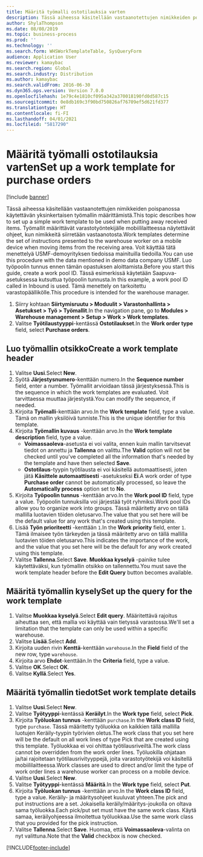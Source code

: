 ```yaml
---
title: Määritä työmalli ostotilauksia varten
description: Tässä aiheessa käsitellään vastaanotettujen nimikkeiden poispanossa käytettävän yksinkertaisen työmallin määrittämistä.
author: ShylaThompson
ms.date: 08/08/2019
ms.topic: business-process
ms.prod: ''
ms.technology: ''
ms.search.form: WHSWorkTemplateTable, SysQueryForm
audience: Application User
ms.reviewer: kamaybac
ms.search.region: Global
ms.search.industry: Distribution
ms.author: kamaybac
ms.search.validFrom: 2016-06-30
ms.dyn365.ops.version: Version 7.0.0
ms.openlocfilehash: 1e79c4e1810cf095a342a370018190fd0d587c15
ms.sourcegitcommit: 0e8db169c3f90bd750826af76709ef5d621fd377
ms.translationtype: HT
ms.contentlocale: fi-FI
ms.lasthandoff: 04/01/2021
ms.locfileid: "5817290"
---
```

# <a name="set-up-a-work-template-for-purchase-orders"></a><span data-ttu-id="84f3e-103">Määritä työmalli ostotilauksia varten</span><span class="sxs-lookup"><span data-stu-id="84f3e-103">Set up a work template for purchase orders</span></span>

[!include [banner](../../includes/banner.md)]

<span data-ttu-id="84f3e-104">Tässä aiheessa käsitellään vastaanotettujen nimikkeiden poispanossa käytettävän yksinkertaisen työmallin määrittämistä.</span><span class="sxs-lookup"><span data-stu-id="84f3e-104">This topic describes how to set up a simple work template to be used when putting away received items.</span></span> <span data-ttu-id="84f3e-105">Työmallit määrittävät varastotyöntekijälle mobiililaitteessa näytettävät ohjeet, kun nimikkeitä siirretään vastaanotosta.</span><span class="sxs-lookup"><span data-stu-id="84f3e-105">Work templates determine the set of instructions presented to the warehouse worker on a mobile device when moving items from the receiving area.</span></span> <span data-ttu-id="84f3e-106">Voit käyttää tätä menettelyä USMF-demoyrityksen tiedoissa mainituilla tiedoilla.</span><span class="sxs-lookup"><span data-stu-id="84f3e-106">You can use this procedure with the data mentioned in demo data company USMF.</span></span> <span data-ttu-id="84f3e-107">Luo työpoolin tunnus ennen tämän opastuksen aloittamista.</span><span class="sxs-lookup"><span data-stu-id="84f3e-107">Before you start this guide, create a work pool ID.</span></span> <span data-ttu-id="84f3e-108">Tässä esimerkissä käytetään Saapuva-asetuksessa kutsuttua työpoolin tunnusta.</span><span class="sxs-lookup"><span data-stu-id="84f3e-108">In this example, a work pool ID called in Inbound is used.</span></span> <span data-ttu-id="84f3e-109">Tämä menettely on tarkoitettu varastopäällikölle.</span><span class="sxs-lookup"><span data-stu-id="84f3e-109">This procedure is intended for the warehouse manager.</span></span>

1. <span data-ttu-id="84f3e-110">Siirry kohtaan **Siirtymisruutu > Moduulit > Varastonhallinta > Asetukset > Työ > Työmallit**.</span><span class="sxs-lookup"><span data-stu-id="84f3e-110">In the navigation pane, go to **Modules > Warehouse management > Setup > Work > Work templates**.</span></span>
2. <span data-ttu-id="84f3e-111">Valitse **Työtilaustyyppi**-kentässä **Ostotilaukset**.</span><span class="sxs-lookup"><span data-stu-id="84f3e-111">In the **Work order type** field, select **Purchase orders**.</span></span>

## <a name="create-a-work-template-header"></a><span data-ttu-id="84f3e-112">Luo työmallin otsikko</span><span class="sxs-lookup"><span data-stu-id="84f3e-112">Create a work template header</span></span>
1. <span data-ttu-id="84f3e-113">Valitse **Uusi**.</span><span class="sxs-lookup"><span data-stu-id="84f3e-113">Select **New**.</span></span>
2. <span data-ttu-id="84f3e-114">Syötä **Järjestysnumero**-kenttään numero.</span><span class="sxs-lookup"><span data-stu-id="84f3e-114">In the **Sequence number** field, enter a number.</span></span> <span data-ttu-id="84f3e-115">Työmallit arvioidaan tässä järjestyksessä.</span><span class="sxs-lookup"><span data-stu-id="84f3e-115">This is the sequence in which the work templates are evaluated.</span></span> <span data-ttu-id="84f3e-116">Voit tarvittaessa muuttaa järjestystä.</span><span class="sxs-lookup"><span data-stu-id="84f3e-116">You can modify the sequence, if needed.</span></span>  
3. <span data-ttu-id="84f3e-117">Kirjoita **Työmalli**-kenttään arvo.</span><span class="sxs-lookup"><span data-stu-id="84f3e-117">In the **Work template** field, type a value.</span></span> <span data-ttu-id="84f3e-118">Tämä on mallin yksilöivä tunniste.</span><span class="sxs-lookup"><span data-stu-id="84f3e-118">This is the unique identifier for this template.</span></span>  
4. <span data-ttu-id="84f3e-119">Kirjoita **Työmallin kuvaus** -kenttään arvo.</span><span class="sxs-lookup"><span data-stu-id="84f3e-119">In the **Work template description** field, type a value.</span></span>
    - <span data-ttu-id="84f3e-120">**Voimassaoleva**-asetusta ei voi valita, ennen kuin mallin tarvitsevat tiedot on annettu ja **Tallenna** on valittu.</span><span class="sxs-lookup"><span data-stu-id="84f3e-120">The **Valid** option will not be checked until you've completed all the information that's needed by the template and have then selected **Save**.</span></span>  
    - <span data-ttu-id="84f3e-121">**Ostotilaus**-tyypin työtilausta ei voi käsitellä automaattisesti, joten jätä **Käsittele automaattisesti** -asetukseksi **Ei**.</span><span class="sxs-lookup"><span data-stu-id="84f3e-121">A work order of type **Purchase order** cannot be automatically processed, so leave the **Automatically process** option set to **No**.</span></span>  
5. <span data-ttu-id="84f3e-122">Kirjoita **Työpoolin tunnus** -kenttään arvo.</span><span class="sxs-lookup"><span data-stu-id="84f3e-122">In the **Work pool ID** field, type a value.</span></span> <span data-ttu-id="84f3e-123">Työpoolin tunnuksilla voi järjestää työt ryhmiksi.</span><span class="sxs-lookup"><span data-stu-id="84f3e-123">Work pool IDs allow you to organize work into groups.</span></span> <span data-ttu-id="84f3e-124">Tässä määritetty arvo on tällä mallilla luotavien töiden oletusarvo.</span><span class="sxs-lookup"><span data-stu-id="84f3e-124">The value that you set here will be the default value for any work that's created using this template.</span></span>  
6. <span data-ttu-id="84f3e-125">Lisää **Työn prioriteetti** -kenttään `1`.</span><span class="sxs-lookup"><span data-stu-id="84f3e-125">In the **Work priority** field, enter `1`.</span></span> <span data-ttu-id="84f3e-126">Tämä ilmaisee työn tärkeyden ja tässä määritetty arvo on tällä mallilla luotavien töiden oletusarvo.</span><span class="sxs-lookup"><span data-stu-id="84f3e-126">This indicates the importance of the work, and the value that you set here will be the default for any work created using this template.</span></span>  
7. <span data-ttu-id="84f3e-127">Valitse **Tallenna**.</span><span class="sxs-lookup"><span data-stu-id="84f3e-127">Select **Save**.</span></span> <span data-ttu-id="84f3e-128">**Muokkaa kyselyä** -painike tulee käytettäväksi, kun työmallin otsikko on tallennettu.</span><span class="sxs-lookup"><span data-stu-id="84f3e-128">You must save the work template header before the **Edit Query** button becomes available.</span></span>  

## <a name="set-up-the-query-for-the-work-template"></a><span data-ttu-id="84f3e-129">Määritä työmallin kysely</span><span class="sxs-lookup"><span data-stu-id="84f3e-129">Set up the query for the work template</span></span>
1. <span data-ttu-id="84f3e-130">Valitse **Muokkaa kyselyä**.</span><span class="sxs-lookup"><span data-stu-id="84f3e-130">Select **Edit query**.</span></span> <span data-ttu-id="84f3e-131">Määritettävä rajoitus aiheuttaa sen, että mallia voi käyttää vain tietyssä varastossa.</span><span class="sxs-lookup"><span data-stu-id="84f3e-131">We'll set a limitation that the template can only be used within a specific warehouse.</span></span>  
2. <span data-ttu-id="84f3e-132">Valitse **Lisää**.</span><span class="sxs-lookup"><span data-stu-id="84f3e-132">Select **Add**.</span></span>
3. <span data-ttu-id="84f3e-133">Kirjoita uuden rivin **Kenttä**-kenttään `warehouse`.</span><span class="sxs-lookup"><span data-stu-id="84f3e-133">In the **Field** field of the new row, type `warehouse`.</span></span>
4. <span data-ttu-id="84f3e-134">Kirjoita arvo **Ehdot**-kenttään.</span><span class="sxs-lookup"><span data-stu-id="84f3e-134">In the **Criteria** field, type a value.</span></span>
5. <span data-ttu-id="84f3e-135">Valitse **OK**.</span><span class="sxs-lookup"><span data-stu-id="84f3e-135">Select **OK**.</span></span>
6. <span data-ttu-id="84f3e-136">Valitse **Kyllä**.</span><span class="sxs-lookup"><span data-stu-id="84f3e-136">Select **Yes**.</span></span>

## <a name="set-work-template-details"></a><span data-ttu-id="84f3e-137">Määritä työmallin tiedot</span><span class="sxs-lookup"><span data-stu-id="84f3e-137">Set work template details</span></span>
1. <span data-ttu-id="84f3e-138">Valitse **Uusi**.</span><span class="sxs-lookup"><span data-stu-id="84f3e-138">Select **New**.</span></span>
2. <span data-ttu-id="84f3e-139">Valitse **Työtyyppi**-kentässä **Keräilyt**.</span><span class="sxs-lookup"><span data-stu-id="84f3e-139">In the **Work type** field, select **Pick**.</span></span>
3. <span data-ttu-id="84f3e-140">Kirjoita **Työluokan tunnus** -kenttään `purchase`.</span><span class="sxs-lookup"><span data-stu-id="84f3e-140">In the **Work class ID** field, type `purchase`.</span></span> <span data-ttu-id="84f3e-141">Tässä määritetty työluokka on kaikkien tällä mallilla luotujen Keräily-tyypin työrivien oletus.</span><span class="sxs-lookup"><span data-stu-id="84f3e-141">The work class that you set here will be the default on all work lines of type Pick that are created using this template.</span></span> <span data-ttu-id="84f3e-142">Työluokkaa ei voi ohittaa työtilausriveiltä.</span><span class="sxs-lookup"><span data-stu-id="84f3e-142">The work class cannot be overridden from the work order lines.</span></span> <span data-ttu-id="84f3e-143">Työluokilla ohjataan ja/tai rajoitetaan työtilausrivityyppejä, joita varastotyötekijä voi käsitellä mobiililaitteessa.</span><span class="sxs-lookup"><span data-stu-id="84f3e-143">Work classes are used to direct and/or limit the type of work order lines a warehouse worker can process on a mobile device.</span></span>  
4. <span data-ttu-id="84f3e-144">Valitse **Uusi**.</span><span class="sxs-lookup"><span data-stu-id="84f3e-144">Select **New**.</span></span>
5. <span data-ttu-id="84f3e-145">Valitse **Työtyyppi**-kentässä **Määritä**.</span><span class="sxs-lookup"><span data-stu-id="84f3e-145">In the **Work type** field, select **Put**.</span></span>
6. <span data-ttu-id="84f3e-146">Kirjoita **Työluokan tunnus** -kenttään arvo.</span><span class="sxs-lookup"><span data-stu-id="84f3e-146">In the **Work class ID** field, type a value.</span></span> <span data-ttu-id="84f3e-147">Keräily- ja määritysohjeet kuuluvat yhteen.</span><span class="sxs-lookup"><span data-stu-id="84f3e-147">The pick and put instructions are a set.</span></span> <span data-ttu-id="84f3e-148">Jokaisella keräily/määritys-joukolla on oltava sama työluokka.</span><span class="sxs-lookup"><span data-stu-id="84f3e-148">Each pick/put set must have the same work class.</span></span> <span data-ttu-id="84f3e-149">Käytä samaa, keräilyohjeessa ilmoitettua työluokkaa.</span><span class="sxs-lookup"><span data-stu-id="84f3e-149">Use the same work class that you provided for the pick instruction.</span></span>  
7. <span data-ttu-id="84f3e-150">Valitse **Tallenna**.</span><span class="sxs-lookup"><span data-stu-id="84f3e-150">Select **Save**.</span></span> <span data-ttu-id="84f3e-151">Huomaa, että **Voimassaoleva**-valinta on nyt valittuna.</span><span class="sxs-lookup"><span data-stu-id="84f3e-151">Note that the **Valid** checkbox is now checked.</span></span>  



[!INCLUDE[footer-include](../../../includes/footer-banner.md)]